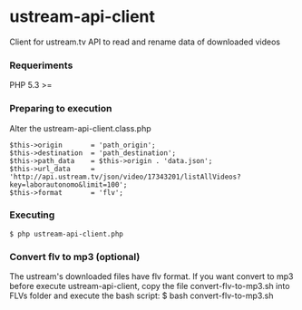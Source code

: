 ustream-api-client
==================

Client for ustream.tv API to read and rename data of downloaded videos

### Requeriments

PHP 5.3 >=

### Preparing to execution

Alter the ustream-api-client.class.php

    $this->origin       = 'path_origin';
    $this->destination  = 'path_destination';
    $this->path_data    = $this->origin . 'data.json';
    $this->url_data     = 'http://api.ustream.tv/json/video/17343201/listAllVideos?key=laborautonomo&limit=100';
    $this->format       = 'flv';

### Executing
    $ php ustream-api-client.php

### Convert flv to mp3 (optional)

The ustream's downloaded files have flv format. If you want convert to mp3 before execute ustream-api-client, copy the file convert-flv-to-mp3.sh into FLVs folder and execute the bash script:
    $ bash convert-flv-to-mp3.sh